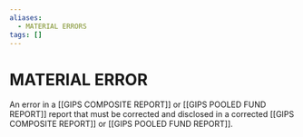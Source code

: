 ```yaml
---
aliases:
  - MATERIAL ERRORS
tags: []
---
```

# MATERIAL ERROR
An error in a [[GIPS COMPOSITE REPORT]] or [[GIPS POOLED FUND REPORT]] report that must be corrected and disclosed in a corrected [[GIPS COMPOSITE REPORT]] or [[GIPS POOLED FUND REPORT]].